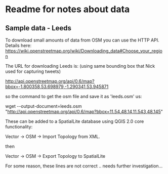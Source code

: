 Readme for notes about data
======================================


Sample data - Leeds
--------------------------------------

To download small amounts of data from OSM you can use the HTTP API. Details here:
https://wiki.openstreetmap.org/wiki/Downloading_data#Choose_your_region

The URL for downloading Leeds is: (using same bounding box that Nick used for capturing tweets)

http://api.openstreetmap.org/api/0.6/map?bbox=-1.800358,53.698979,-1.290341,53.945871

so the command to get the osm file and save it as 'leeds.osm' us:

wget --output-document=leeds.osm "http://api.openstreetmap.org/api/0.6/map?bbox=11.54,48.14,11.543,48.145"

These can be added to a SpatialLite database using QGIS 2.0 core functionality:

Vector -> OSM -> Import Topology from XML.

then

Vector -> OSM -> Export Topology to SpatialLite

For some reason, these lines are not correct .. needs further investigation...
